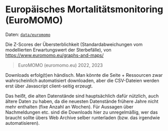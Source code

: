 # Europäisches Mortalitätsmonitoring (EuroMOMO)

Daten: [`data/euromomo`](../data/euromomo/)

Die Z-Scores der Übersterblichkeit (Standardabweichungen vom modellierten
Erwartungswert der Sterbefälle), von <https://www.euromomo.eu/graphs-and-maps/>

> EuroMOMO (euromomo.eu) 2022, 2023

Downloads erfolg(t)en händisch. Man könnte die Seite + Ressourcen zwar
wahrscheinlich automatisiert downloaden, aber die CSV-Dateien werden erst über
Javascript client-seitig erzeugt.

Das heißt, die alten Datenstände sind hauptsächlich dafür nützlich, auch ältere
Daten zu haben, da die neuesten Datenstände frühere Jahre nicht mehr enthalten
(fixe Anzahl an Wochen). Für Aussagen über Nachmeldungen etc. sind die Downloads
hier zu unregelmäßig, wer das braucht sollte übers Web Archive selber
runterladen (bzw. das irgendwie automatisieren).
